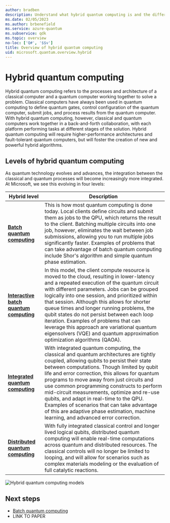 ```yaml
---
author: bradben
description: Understand what hybrid quantum computing is and the different implementation types.Hybrid quantum computing 
ms.date: 02/05/2023
ms.author: brbenefield
ms.service: azure-quantum
ms.subservice: qdk
ms.topic: overview
no-loc: ['Q#', '$$v']
title: Overview of hybrid quantum computing
uid: microsoft.quantum.overview.hybrid
---
```


# Hybrid quantum computing

Hybrid quantum computing refers to the processes and architecture of a classical computer and a quantum computer working together to solve a problem. Classical computers have always been used in quantum computing to define quantum gates, control configuration of the quantum computer, submit jobs, and process results from the quantum computer. With hybrid quantum computing, however, classical and quantum computers work together in a back-and-forth collaboration, with each platform performing tasks at different stages of the solution. Hybrid quantum computing will require higher-performance architectures and fault-tolerant quantum computers, but will foster the creation of new and powerful hybrid algorithms. 

## Levels of hybrid quantum computing

As quantum technology evolves and advances, the integration between the classical and quantum processes will become increasingly more integrated. At Microsoft, we see this evolving in four levels:

|Hybrid level | Description|
|---|---|
| [**Batch quantum computing**](xref:microsoft.quantum.hybrid.batch) | This is how most quantum computing is done today. Local clients define circuits and submit them as jobs to the QPU, which returns the result to the client. Batching multiple circuits into one job, however, eliminates the wait between job submissions, allowing you to run multiple jobs significantly faster. Examples of problems that can take advantage of batch quantum computing include Shor's algorithm and simple quantum phase estimation.  |
| [**Interactive batch quantum computing**](xref:microsoft.quantum.hybrid.interactive-batch) | In this model, the client compute resource is moved to the cloud, resulting in lower-latency and a repeated execution of the quantum circuit with different parameters. Jobs can be grouped logically into one session, and prioritized within that session.  Although this allows for shorter queue times and longer running problems, the qubit states do not persist between each loop iteration. Examples of problems that can leverage this approach are variational quantum eigensolvers (VQE) and quantum approximation optimization algorithms (QAOA).   |
| [**Integrated quantum computing**](xref:microsoft.quantum.hybrid.integrated) | With integrated quantum computing, the classical and quantum architectures are tightly coupled, allowing qubits to persist their state between computations. Though limited by qubit life and error correction, this allows for quantum programs to move away from just circuits and use common programming constructs to perform mid-circuit measurements, optimize and re-use qubits, and adapt in real-time to the QPU. Examples of scenarios that can take advantage of this are adaptive phase estimation, machine learning, and advanced error correction.   |
| [**Distributed quantum computing**](xref:microsoft.quantum.hybrid.distributed) | With fully integrated classical control and longer lived logical qubits, distributed quantum computing will enable real-time computations across quantum and distributed resources. The classical controls will no longer be limited to looping, and will allow for scenarios such as complex materials modeling or the evaluation of full catalytic reactions.  |

![Hybrid quantum computing models](~/media/hybrid/hybrid-5.gif)

<!-- 
### Batch quantum computing

This is how most quantum computing is done today. Local clients define circuits and submit them as jobs to the QPU, which returns the result to the client. By batching multiple circuits into one job, however, eliminated the wait between job submissions, allowing you to run multiple jobs significantly faster. Examples of problems include Shor's algorithm and simple quantum phase estimation.  

![Batch quantum computing](~/media/hybrid/batch.png)

For more information, see [Batch quantum computing](xref:microsoft.quantum.hybrid.batch).

### Interactive batch quantum hybrid computing

In this model, the client is moved to the cloud, resulting in lower-latency and a repeated execution of the quantum circuit with different parameters. Jobs can be grouped logically into one session, and prioritized within that session.  Although this allows for shorter queue times and longer running problems, the qubit states do not persist between each loop iteration. Examples of problems that can leverage this approach are variational quantum eigensolvers (VQE) and quantum approximation optimization algorithms (QAOA).

![Interactive batch quantum computing](~/media/hybrid/interactive-batch.png)

For more information, see [Interactive batch quantum computing](xref:microsoft.quantum.hybrid.interactive-batch).

### Integrated quantum computing

With integrated quantum computing, the classical and quantum architectures are tightly coupled, allowing qubits to persist their state between computations. Though limited by qubit life and error correction, this allows for programs to perform mid-circuit measurements, optimize and re-use qubits, and adapt in real-time to the QPU. Examples of scenarios that can take advantage of this are adaptive phase estimation, machine learning, and advanced error correction. 

![Integrated batch quantum computing](~/media/hybrid/integrated.png)

For more information, see [Integrated quantum computing](xref:microsoft.quantum.hybrid.integrated).

### Distributed quantum computing

With fully integrated classical control and longer lived logical qubits, distributed quantum computing will enable real-time computations across quantum and distributed resources. The classical controls will no longer be limited to looping, allowing for scenarios such as complex materials modeling or the evaluation of full catalytic reactions. 

![Distributed quantum computing](~/media/hybrid/distributed.png)

For more information, see [Distributed quantum computing](xref:microsoft.quantum.hybrid.distributed).

-->

## Next steps

- [Batch quantum computing](xref:microsoft.quantum.hybrid.batch)
- LINK TO PAPER